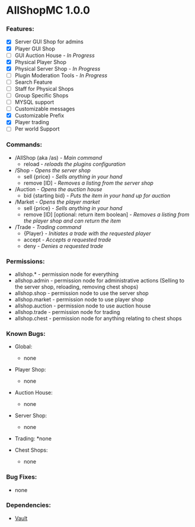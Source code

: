 # AllShopMC 1.0.0

### Features:
- [x] Server GUI Shop for admins
- [x] Player GUI Shop
- [ ] GUI Auction House - *In Progress*
- [x] Physical Player Shop
- [x] Physical Server Shop - *In Progress*
- [ ] Plugin Moderation Tools - *In Progress*
- [ ] Search Feature
- [ ] Staff for Physical Shops
- [ ] Group Specific Shops
- [ ] MYSQL support
- [ ] Customizable messages
- [x] Customizable Prefix
- [x] Player trading
- [ ] Per world Support

### Commands:
* /AllShop (aka /as) - *Main command*
  * reload - *reloads the plugins configuration*
* /Shop - *Opens the server shop*
  * sell {price} - *Sells anything in your hand*
  * remove [ID] - *Removes a listing from the server shop*
* /Auction - *Opens the auction house*
  * bid {starting bid} - *Puts the item in your hand up for auction*
* /Market - *Opens the player market*
  * sell {price} - *Sells anything in your hand*
  * remove [ID] [optional: return item boolean] - *Removes a listing from the player shop and can return the item*
* /Trade - *Trading command*
  * {Player} - *Initiates a trade with the requested player*
  * accept - *Accepts a requested trade*
  * deny - *Denies a requested trade*
  
### Permissions:
* allshop.* - permission node for everything
* allshop.admin - permission node for administrative actions (Selling to the server shop, reloading, removing chest shops)
* allshop.shop - permission node to use the server shop
* allshop.market - permission node to use player shop
* allshop.auction - permission node to use auction house
* allshop.trade - permission node for trading
* allshop.chest - permission node for anything relating to chest shops

### Known Bugs:

* Global:
  * none
  
* Player Shop:
  * none
  
* Auction House:
  * none
  
* Server Shop:
  * none
  
* Trading:
  *none
  
* Chest Shops:
  * none
  
### Bug Fixes:
  * none
  
### Dependencies:
* [Vault](https://www.spigotmc.org/resources/vault.34315/)
